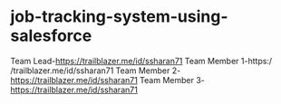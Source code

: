 # job-tracking-system-using-salesforce
Team Lead-https://trailblazer.me/id/ssharan71
Team Member 1-https:/ /trailblazer.me/id/ssharan71
Team Member 2-https://trailblazer.me/id/ssharan71
Team Member 3-https://trailblazer.me/id/ssharan71
